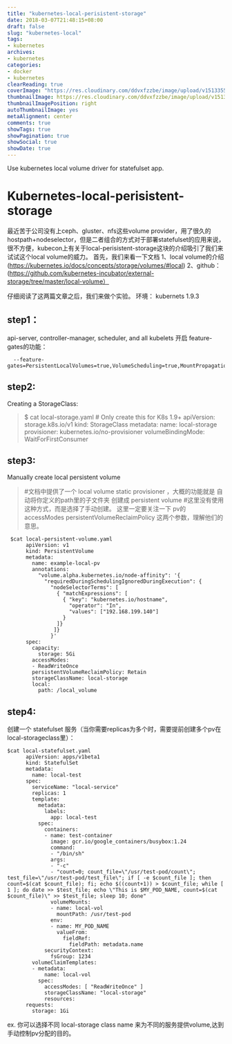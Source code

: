 ```yaml
---
title: "kubernetes-local-perisistent-storage"
date: 2018-03-07T21:48:15+08:00
draft: false
slug: "kubernetes-local"
tags:
- kubernetes
archives:
- kubernetes
categories:
- docker
- kubernetes
clearReading: true
coverImage: "https://res.cloudinary.com/ddvxfzzbe/image/upload/v1513355392/ChMkJ1f8ljWIBAmcAA-gWT6p-0oAAWzegGSHVwAD6Bx012_telyks.jpg"
thumbnailImage: https://res.cloudinary.com/ddvxfzzbe/image/upload/v1513355321/Real_gaggav.png
thumbnailImagePosition: right
autoThumbnailImage: yes
metaAlignment: center
comments: true
showTags: true
showPagination: true
showSocial: true
showDate: true
---
```

Use kubernetes local volume driver for statefulset app.

<!--more-->

# Kubernetes-local-perisistent-storage

最近苦于公司没有上ceph、gluster、nfs这些volume provider，用了很久的hostpath+nodeselector，但是二者组合的方式对于部署statefulset的应用来说，很不方便，kubecon上有关于local-perisistent-storage这块的介绍吸引了我们来试试这个local volume的威力。
首先，我们来看一下文档
  1、local volume的介绍(https://kubernetes.io/docs/concepts/storage/volumes/#local)
  2、github：(https://github.com/kubernetes-incubator/external-storage/tree/master/local-volume）

仔细阅读了这两篇文章之后，我们来做个实验。
环境： kubernets 1.9.3
## step1：

  api-server, controller-manager, scheduler, and all kubelets 开启 feature-gates的功能：

      --feature-gates=PersistentLocalVolumes=true,VolumeScheduling=true,MountPropagation=true

## step2:
 Creating a StorageClass:


>    $ cat local-storage.yaml
>           # Only create this for K8s 1.9+
>           apiVersion: storage.k8s.io/v1
>           kind: StorageClass
>           metadata:
>             name: local-storage
>           provisioner: kubernetes.io/no-provisioner
>           volumeBindingMode: WaitForFirstConsumer


## step3:
Manually create local persistent volume


> #文档中提供了一个 local volume static provisioner ，大概的功能就是 自动将你定义的path里的子文件夹 创建成 persistent volume
>      #这里没有使用这种方式，而是选择了手动创建。 这里一定要关注一下 pv的 accessModes persistentVolumeReclaimPolicy 这两个参数，理解他们的意思。

     $cat local-persistent-volume.yaml
          apiVersion: v1
          kind: PersistentVolume
          metadata:
            name: example-local-pv
            annotations:
              "volume.alpha.kubernetes.io/node-affinity": '{
                "requiredDuringSchedulingIgnoredDuringExecution": {
                  "nodeSelectorTerms": [
                    { "matchExpressions": [
                      { "key": "kubernetes.io/hostname",
                        "operator": "In",
                        "values": ["192.168.199.140"]
                      }
                    ]}
                   ]}
                  }'
          spec:
            capacity:
              storage: 5Gi
            accessModes:
            - ReadWriteOnce
            persistentVolumeReclaimPolicy: Retain
            storageClassName: local-storage
            local:
              path: /local_volume

  ## step4:
创建一个 statefulset 服务（当你需要replicas为多个时，需要提前创建多个pv在local-storageclass里）：

    $cat local-statefulset.yaml
          apiVersion: apps/v1beta1
          kind: StatefulSet
          metadata:
            name: local-test
          spec:
            serviceName: "local-service"
            replicas: 1
            template:
              metadata:
                labels:
                  app: local-test
              spec:
                containers:
                - name: test-container
                  image: gcr.io/google_containers/busybox:1.24
                  command:
                  - "/bin/sh"
                  args:
                  - "-c"
                  - "count=0; count_file=\"/usr/test-pod/count\"; test_file=\"/usr/test-pod/test_file\"; if [ -e $count_file ]; then count=$(cat $count_file); fi; echo $((count+1)) > $count_file; while [ 1 ]; do date >> $test_file; echo \"This is $MY_POD_NAME, count=$(cat $count_file)\" >> $test_file; sleep 10; done"
                  volumeMounts:
                  - name: local-vol
                    mountPath: /usr/test-pod
                  env:
                  - name: MY_POD_NAME
                    valueFrom:
                      fieldRef:
                        fieldPath: metadata.name
                securityContext:
                  fsGroup: 1234
            volumeClaimTemplates:
            - metadata:
                name: local-vol
              spec:
                accessModes: [ "ReadWriteOnce" ]
                storageClassName: "local-storage"
                resources:
          requests:
            storage: 1Gi

ex. 你可以选择不同 local-storage class name 来为不同的服务提供volume,达到手动控制pv分配的目的。









